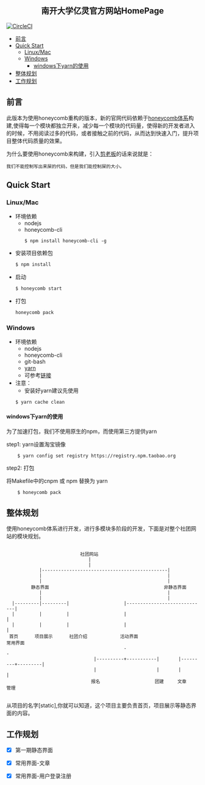 <h2 align="center">南开大学亿灵官方网站HomePage</h2>

[![CircleCI](https://circleci.com/gh/10Web/static.svg?style=svg)](https://circleci.com/gh/10Web/static)

<!-- TOC -->

- [前言](#%E5%89%8D%E8%A8%80)
- [Quick Start](#quick-start)
    - [Linux/Mac](#linuxmac)
    - [Windows](#windows)
        - [windows下yarn的使用](#windows%E4%B8%8Byarn%E7%9A%84%E4%BD%BF%E7%94%A8)
- [整体规划](#%E6%95%B4%E4%BD%93%E8%A7%84%E5%88%92)
- [工作规划](#%E5%B7%A5%E4%BD%9C%E8%A7%84%E5%88%92)

<!-- /TOC -->

## 前言

此版本为使用honeycomb重构的版本，新的官网代码依赖于[honeycomb体系](https://github.com/node-honeycomb/honeycomb-server)构建,使得每一个模块都独立开来，减少每一个模块的代码量，使得新的开发者进入的时候，不用阅读过多的代码，或者接触之前的代码，从而达到快速入门，提升项目整体代码质量的效果。

为什么要使用honeycomb来构建，引入[剪老板](https://github.com/fishbar)的话来说就是：

>>>
    我们不能控制写出来屎的代码，但是我们能控制屎的大小。
>>>

## Quick Start

### Linux/Mac
 
- 环境依赖
  - nodejs
  - honeycomb-cli
    ```
    $ npm install honeycomb-cli -g
    ```
- 安装项目依赖包
    ```bash
    $ npm install
    ``` 
- 启动
    ```bash
    $ honeycomb start
    ``` 
- 打包
    ```
    honeycomb pack
    ```
### Windows

- 环境依赖
  - nodejs
  - honeycomb-cli
  - git-bash
  - [yarn](https://yarnpkg.com/zh-Hans/)
  - 可参考[链接](https://yuque.com/honeycomb/honeycomb/dev-win)
- 注意：
    - 安装好yarn建议先使用
    ```
    $ yarn cache clean
    ```

#### windows下yarn的使用
为了加速打包，我们不使用原生的npm，而使用第三方提供yarn

step1: yarn设置淘宝镜像

```bash
    $ yarn config set registry https://registry.npm.taobao.org
```

step2: 打包

将Makefile中的cnpm 或 npm 替换为 yarn

```
    $ honeycomb pack
```



## 整体规划

使用honeycomb体系进行开发，进行多模块多阶段的开发，下面是对整个社团网站的模块规划。

```
                                     
                           社团网站                                                                          
                              |                                                                          
                              |                                                                          
            |----------------------------------------------|                                             
            |                                              |                                             
            |                                              |                                             
         静态界面                                          非静态界面                                             
            |                                              |                                             
            |                                              |                                             
  |---------|---------|                    |-----------------------------|                               
  |         |         |                    |                             |                               
  |         |         |                    |                             |                               
 首页      项目展示      社团介绍            活动界面                      常用界面                               
                                           -                             -                               
                                |----------+-----------|       |---------+---------|                     
                                |                      |       |                   |                     
                               报名                    团建     文章                管理                     
                                                                                
```

从项目的名字[static],你就可以知道，这个项目主要负责首页，项目展示等静态界面的内容。


## 工作规划

- [x] 第一期静态界面
- [x] 常用界面-文章
- [x] 常用界面-用户登录注册

                                                                                                         
                                                                                                         
                                                                                                         
                                                                                                         
                                                                                                         
                                                                                                         
                                                                                                         
                                                                                                         
                                                                                                         







